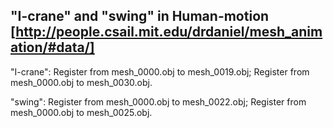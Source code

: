 ## "I-crane" and "swing" in Human-motion [http://people.csail.mit.edu/drdaniel/mesh_animation/#data/]

"I-crane": 
Register from mesh_0000.obj to  mesh_0019.obj;
Register from mesh_0000.obj to  mesh_0030.obj.

"swing": 
Register from mesh_0000.obj to  mesh_0022.obj;
Register from mesh_0000.obj to  mesh_0025.obj.

